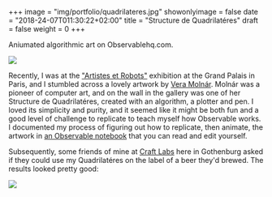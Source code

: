 +++
image = "img/portfolio/quadrilateres.jpg"
showonlyimage = false
date = "2018-24-07T011:30:22+02:00"
title = "Structure de Quadrilatéres"
draft = false
weight = 0
+++

Aniumated algorithmic art on Observablehq.com.

<!--more-->

![](/img/portfolio/quadrilateres.gif)

Recently, I was at the ["Artistes et Robots"](https://www.grandpalais.fr/fr/evenement/artistes-robots) exhibition at the Grand Palais in Paris, and I stumbled across a lovely artwork by [Vera Molnár](https://en.wikipedia.org/wiki/Vera_Moln%C3%A1r). Molnár was a pioneer of computer art, and on the wall in the gallery was one of her Structure de Quadrilatéres, created with an algorithm, a plotter and pen. I loved its simplicity and purity, and it seemed like it might be both fun and a good level of challenge to replicate to teach myself how Observable works. I documented my process of figuring out how to replicate, then animate, the artwork in [an Observable notebook](https://beta.observablehq.com/@duncangeere/structure-de-quadrilateres) that you can read and edit yourself.

Subsequently, some friends of mine at [Craft Labs](https://craftlabs.se/) here in Gothenburg asked if they could use my Quadrilatéres on the label of a beer they'd brewed. The results looked pretty good:

![](/img/portfolio/craftlabs.jpg)